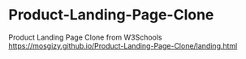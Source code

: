 # Product-Landing-Page-Clone
Product Landing Page Clone from W3Schools
https://mosgizy.github.io/Product-Landing-Page-Clone/landing.html
